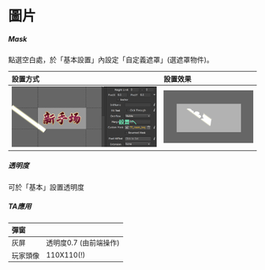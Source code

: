 # 圖片

##### Mask

點選空白處，於「基本設置」內設定「自定義遮罩」\(選遮罩物件\)。

| 設置方式 | 設置效果 |
| :--- | :--- |
| ![](.gitbook/assets/screen-shot-2019-10-23-at-13.25.57.png) | ![](.gitbook/assets/screen-shot-2019-10-23-at-13.26.18.png) |

##### 透明度

可於「基本」設置透明度

##### TA應用

| 彈窗 |  |
| :--- | :--- |
| 灰屏 | 透明度0.7 \(由前端操作\) |
| 玩家頭像 | 110X110\(!\) |



